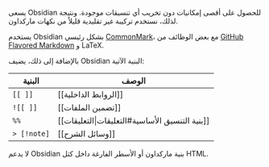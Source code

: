 يسعى Obsidian للحصول على أقصى إمكانيات دون تخريب أي تنسيقات موجودة. ونتيجة لذلك، نستخدم تركيبة غير تقليدية قليلاً من نكهات ماركداون.

يستخدم Obsidian بشكل رئيسي [CommonMark](https://commonmark.org)، مع بعض الوظائف من [GitHub Flavored Markdown](https://commonmark.org) و LaTeX.

بالإضافة إلى ذلك، يضيف Obsidian البنية الآتية:

البنية	| الوصف
--|--
`[[ ]]`	| [[الروابط الداخلية]]
<code dir="ltr">!\[[ ]]</code> | [[تضمين الملفات]]
`%%`	| [[بنية التنسيق الأساسية#التعليقات\|التعليقات]]
<code dir="ltr">> [!note]</code>  | 	[[وسائل الشرح]]

لا يدعم Obsidian بنية ماركداون أو الأسطر الفارغة داخل كتل HTML.
